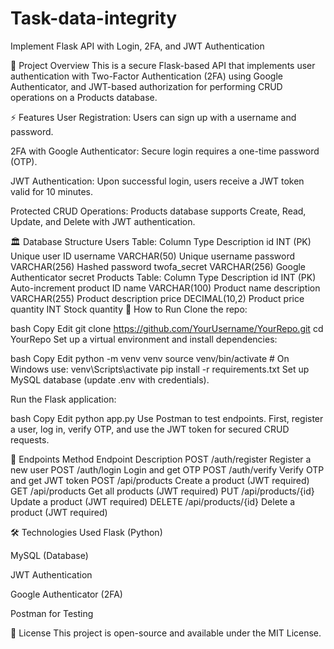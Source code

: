 # Task-data-integrity
 Implement Flask API with Login, 2FA, and JWT Authentication

🎯 Project Overview
This is a secure Flask-based API that implements user authentication with Two-Factor Authentication (2FA) using Google Authenticator, and JWT-based authorization for performing CRUD operations on a Products database.

⚡ Features
User Registration: Users can sign up with a username and password.

2FA with Google Authenticator: Secure login requires a one-time password (OTP).

JWT Authentication: Upon successful login, users receive a JWT token valid for 10 minutes.

Protected CRUD Operations: Products database supports Create, Read, Update, and Delete with JWT authentication.

🏛 Database Structure
Users Table:
Column	Type	Description
id	INT (PK)	Unique user ID
username	VARCHAR(50)	Unique username
password	VARCHAR(256)	Hashed password
twofa_secret	VARCHAR(256)	Google Authenticator secret
Products Table:
Column	Type	Description
id	INT (PK)	Auto-increment product ID
name	VARCHAR(100)	Product name
description	VARCHAR(255)	Product description
price	DECIMAL(10,2)	Product price
quantity	INT	Stock quantity
🚀 How to Run
Clone the repo:

bash
Copy
Edit
git clone https://github.com/YourUsername/YourRepo.git
cd YourRepo
Set up a virtual environment and install dependencies:

bash
Copy
Edit
python -m venv venv
source venv/bin/activate   # On Windows use: venv\Scripts\activate
pip install -r requirements.txt
Set up MySQL database (update .env with credentials).

Run the Flask application:

bash
Copy
Edit
python app.py
Use Postman to test endpoints. First, register a user, log in, verify OTP, and use the JWT token for secured CRUD requests.

📌 Endpoints
Method	Endpoint	Description
POST	/auth/register	Register a new user
POST	/auth/login	Login and get OTP
POST	/auth/verify	Verify OTP and get JWT token
POST	/api/products	Create a product (JWT required)
GET	/api/products	Get all products (JWT required)
PUT	/api/products/{id}	Update a product (JWT required)
DELETE	/api/products/{id}	Delete a product (JWT required)

🛠 Technologies Used
Flask (Python)

MySQL (Database)

JWT Authentication

Google Authenticator (2FA)

Postman for Testing

📜 License
This project is open-source and available under the MIT License.

